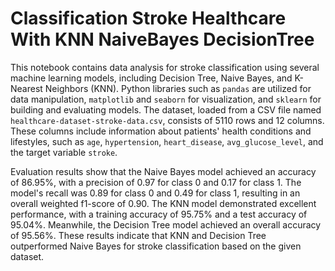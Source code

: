 # Classification Stroke Healthcare With KNN NaiveBayes DecisionTree

This notebook contains data analysis for stroke classification using several machine learning models, including Decision Tree, Naive Bayes, and K-Nearest Neighbors (KNN). Python libraries such as `pandas` are utilized for data manipulation, `matplotlib` and `seaborn` for visualization, and `sklearn` for building and evaluating models. The dataset, loaded from a CSV file named `healthcare-dataset-stroke-data.csv`, consists of 5110 rows and 12 columns. These columns include information about patients' health conditions and lifestyles, such as `age`, `hypertension`, `heart_disease`, `avg_glucose_level`, and the target variable `stroke`.

Evaluation results show that the Naive Bayes model achieved an accuracy of 86.95%, with a precision of 0.97 for class 0 and 0.17 for class 1. The model's recall was 0.89 for class 0 and 0.49 for class 1, resulting in an overall weighted f1-score of 0.90. The KNN model demonstrated excellent performance, with a training accuracy of 95.75% and a test accuracy of 95.04%. Meanwhile, the Decision Tree model achieved an overall accuracy of 95.56%. These results indicate that KNN and Decision Tree outperformed Naive Bayes for stroke classification based on the given dataset.

